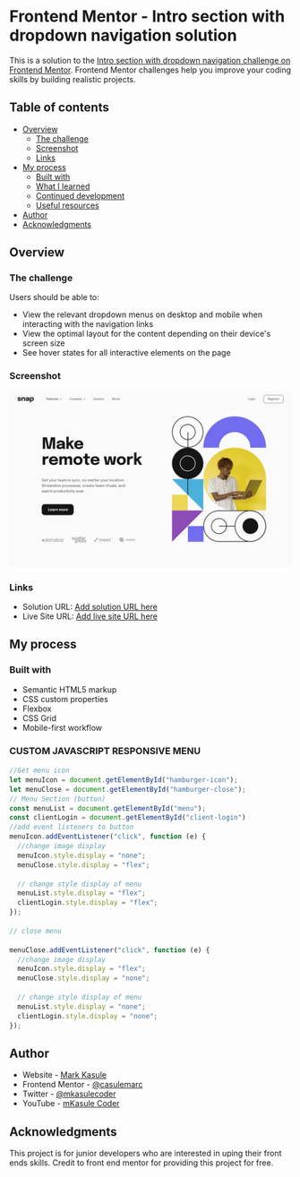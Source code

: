 # Frontend Mentor - Intro section with dropdown navigation solution

This is a solution to the [Intro section with dropdown navigation challenge on Frontend Mentor](https://www.frontendmentor.io/challenges/intro-section-with-dropdown-navigation-ryaPetHE5). Frontend Mentor challenges help you improve your coding skills by building realistic projects. 

## Table of contents

- [Overview](#overview)
  - [The challenge](#the-challenge)
  - [Screenshot](#screenshot)
  - [Links](#links)
- [My process](#my-process)
  - [Built with](#built-with)
  - [What I learned](#what-i-learned)
  - [Continued development](#continued-development)
  - [Useful resources](#useful-resources)
- [Author](#author)
- [Acknowledgments](#acknowledgments)

## Overview

### The challenge

Users should be able to:

- View the relevant dropdown menus on desktop and mobile when interacting with the navigation links
- View the optimal layout for the content depending on their device's screen size
- See hover states for all interactive elements on the page

### Screenshot

![](./design/desktop-design.jpg)


### Links

- Solution URL: [Add solution URL here](https://your-solution-url.com)
- Live Site URL: [Add live site URL here](https://your-live-site-url.com)

## My process

### Built with

- Semantic HTML5 markup
- CSS custom properties
- Flexbox
- CSS Grid
- Mobile-first workflow

### CUSTOM JAVASCRIPT RESPONSIVE MENU

```js
//Get menu icon
let menuIcon = document.getElementById("hamburger-icon");
let menuClose = document.getElementById("hamburger-close");
// Menu Section (button)
const menuList = document.getElementById("menu");
const clientLogin = document.getElementById("client-login")
//add event listeners to button
menuIcon.addEventListener("click", function (e) {
  //change image display
  menuIcon.style.display = "none";
  menuClose.style.display = "flex";

  // change style display of menu
  menuList.style.display = "flex";
  clientLogin.style.display = "flex";
});

// close menu

menuClose.addEventListener("click", function (e) {
  //change image display
  menuIcon.style.display = "flex";
  menuClose.style.display = "none";

  // change style display of menu
  menuList.style.display = "none";
  clientLogin.style.display = "none";
});

```

## Author

- Website - [Mark Kasule](https://mlkasule.com/)
- Frontend Mentor - [@casulemarc](https://www.frontendmentor.io/profile/casulemarc)
- Twitter - [@mkasulecoder](https://www.twitter.com/mkasulecoder)
- YouTube - [mKasule Coder](https://www.youtube.com/channel/UC3cQi5gvNeiPiPXTrMhZJMg)


## Acknowledgments

This project is for junior developers who are interested in uping their front ends skills. Credit to front end mentor for providing this project for free.